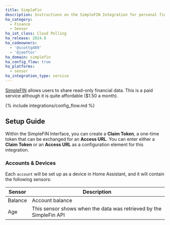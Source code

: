 ```yaml
---
title: SimpleFin
description: Instructions on the SimpleFIN Integration for personal finance.
ha_category:
  - Finance
  - Sensor
ha_iot_class: Cloud Polling
ha_release: 2024.8
ha_codeowners:
  - '@scottg489'
  - '@jeeftor'
ha_domain: simplefin
ha_config_flow: true
ha_platforms:
  - sensor
ha_integration_type: service
---
```


[SimpleFIN](http://simplefin.org) allows users to share read-only financial data. This is a paid service although it is quite affordable ($1.50 a month). 

{% include integrations/config_flow.md %}



## Setup Guide

Within the SimpleFIN Interface, you can create a **Claim Token**, a one-time token that can be exchanged for an **Access URL**. You can enter either a **Claim Token** or an **Access URL** as a configuration element for this integration. 

### Accounts & Devices

Each `account` will be set up as a device in Home Assistant, and it will contain the following sensors:

|Sensor|Description|
|-------|---------------|
|Balance|Account balance|
|Age| This sensor shows when the data was retrieved by the SimpleFin API |
